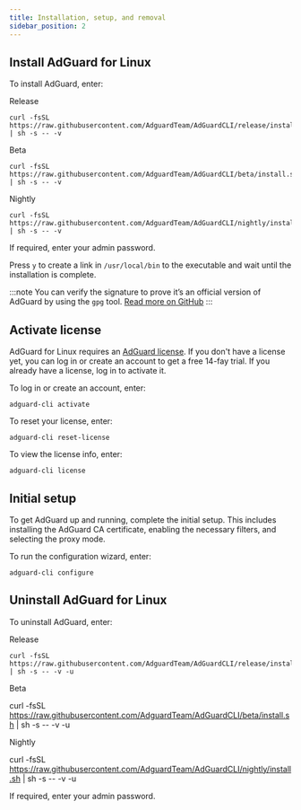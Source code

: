 ```yaml
---
title: Installation, setup, and removal
sidebar_position: 2
---
```


## Install AdGuard for Linux

To install AdGuard, enter:

Release

    curl -fsSL https://raw.githubusercontent.com/AdguardTeam/AdGuardCLI/release/install.sh | sh -s -- -v

Beta

    curl -fsSL https://raw.githubusercontent.com/AdguardTeam/AdGuardCLI/beta/install.sh | sh -s -- -v

Nightly

    curl -fsSL https://raw.githubusercontent.com/AdguardTeam/AdGuardCLI/nightly/install.sh | sh -s -- -v

If required, enter your admin password.

Press `y` to create a link in `/usr/local/bin` to the executable and wait until the installation is complete.

:::note
You can verify the signature to prove it’s an official version of AdGuard by using the `gpg` tool. [Read more on GitHub](https://github.com/AdguardTeam/AdGuardCLI?tab=readme-ov-file#verify-releases)
:::

## Activate license

AdGuard for Linux requires an [AdGuard license](https://adguard.com/license.html). If you don't have a license yet, you can log in or create an account to get a free 14-fay trial. If you already have a license, log in to activate it.

To log in or create an account, enter:

    adguard-cli activate

To reset your license, enter:

    adguard-cli reset-license

To view the license info, enter:

    adguard-cli license

## Initial setup

To get AdGuard up and running, complete the initial setup. This includes installing the AdGuard CA certificate, enabling the necessary filters, and selecting the proxy mode.

To run the configuration wizard, enter:

    adguard-cli configure

## Uninstall AdGuard for Linux

To uninstall AdGuard, enter:

Release

    curl -fsSL https://raw.githubusercontent.com/AdguardTeam/AdGuardCLI/release/install.sh | sh -s -- -v -u

Beta

   curl -fsSL https://raw.githubusercontent.com/AdguardTeam/AdGuardCLI/beta/install.sh | sh -s -- -v -u

Nightly

   curl -fsSL https://raw.githubusercontent.com/AdguardTeam/AdGuardCLI/nightly/install.sh | sh -s -- -v -u

If required, enter your admin password.

